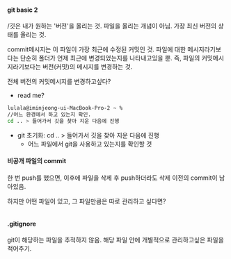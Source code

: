 #### git basic 2

/깃은 내가 원하는 '버전'을 올리는 것. 파일을 올리는 개념이 아님. 가장 최신 버전의 상태를 올리는 것. 

commit메시지는 이 파일이 가장 최근에 수정된 커밋인 것.  파일에 대한 메시지라기보다는 단순히 폴더가 언제 최근에 변경되었는지를 나타내고있을 뿐. 즉, 파일의 커밋메시지라기보다는 버전(커밋)의 메시지를 변경하는 것.

 전체 버전의 커밋메시지를 변경하고싶다? 

* read me? 



````bash
lulala@iminjeong-ui-MacBook-Pro-2 ~ % 
//어느 환경에서 하고 있는지 확인. 
cd .. > 들어가서 깃을 찾아 지운 다음에 진행 

````

* git 초기화: cd .. > 들어가서 깃을 찾아 지운 다음에 진행 
  * 어느 파일에서 git을 사용하고 있는지를 확인할 것 



#### 비공개 파일의 commit 

한 번 push를 했으면, 이후에 파일을 삭제 후 push하더라도 삭제 이전의 commit이 남아있음. 

하지만 어떤 파일이 있고, 그 파일만큼은 따로 관리하고 싶다면? 

````bash


````

#### .gitignore 

git이 해당하는 파일을 추적하지 않음. 해당 파일 안에 개별적으로 관리하고싶은 파일을 적어주기. 